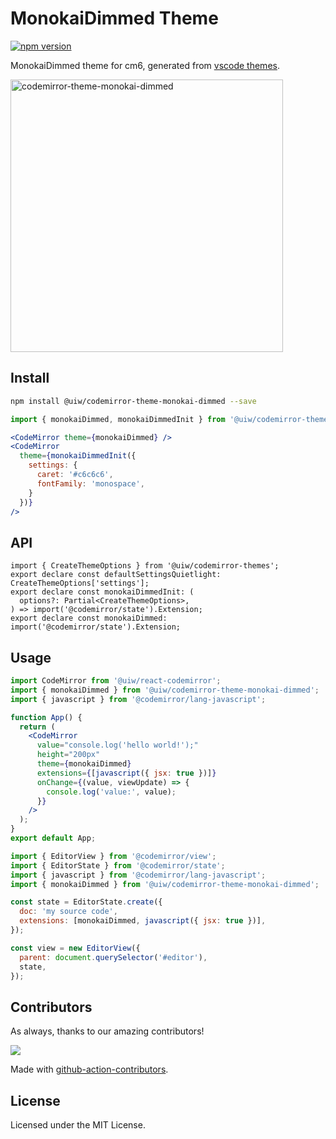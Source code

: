 <!--rehype:ignore:start-->

# MonokaiDimmed Theme

<!--rehype:ignore:end-->

[![npm version](https://img.shields.io/npm/v/@uiw/codemirror-theme-monokai-dimmed.svg)](https://www.npmjs.com/package/@uiw/codemirror-theme-monokai-dimmed)

MonokaiDimmed theme for cm6, generated from [vscode themes](https://github.com/microsoft/vscode/blob/main/extensions/theme-monokai-dimmed/themes/dimmed-monokai-color-theme.json).

<a href="https://uiwjs.github.io/react-codemirror/#/theme/data/monokai-dimmed">
  <img width="436" alt="codemirror-theme-monokai-dimmed" src="https://github.com/uiwjs/react-codemirror/assets/1680273/1b61ce79-b0b6-4fad-9707-b31804c625a2">
</a>

## Install

```bash
npm install @uiw/codemirror-theme-monokai-dimmed --save
```

```jsx
import { monokaiDimmed, monokaiDimmedInit } from '@uiw/codemirror-theme-monokai-dimmed';

<CodeMirror theme={monokaiDimmed} />
<CodeMirror
  theme={monokaiDimmedInit({
    settings: {
      caret: '#c6c6c6',
      fontFamily: 'monospace',
    }
  })}
/>
```

## API

```tsx
import { CreateThemeOptions } from '@uiw/codemirror-themes';
export declare const defaultSettingsQuietlight: CreateThemeOptions['settings'];
export declare const monokaiDimmedInit: (
  options?: Partial<CreateThemeOptions>,
) => import('@codemirror/state').Extension;
export declare const monokaiDimmed: import('@codemirror/state').Extension;
```

## Usage

```jsx
import CodeMirror from '@uiw/react-codemirror';
import { monokaiDimmed } from '@uiw/codemirror-theme-monokai-dimmed';
import { javascript } from '@codemirror/lang-javascript';

function App() {
  return (
    <CodeMirror
      value="console.log('hello world!');"
      height="200px"
      theme={monokaiDimmed}
      extensions={[javascript({ jsx: true })]}
      onChange={(value, viewUpdate) => {
        console.log('value:', value);
      }}
    />
  );
}
export default App;
```

```js
import { EditorView } from '@codemirror/view';
import { EditorState } from '@codemirror/state';
import { javascript } from '@codemirror/lang-javascript';
import { monokaiDimmed } from '@uiw/codemirror-theme-monokai-dimmed';

const state = EditorState.create({
  doc: 'my source code',
  extensions: [monokaiDimmed, javascript({ jsx: true })],
});

const view = new EditorView({
  parent: document.querySelector('#editor'),
  state,
});
```

## Contributors

As always, thanks to our amazing contributors!

<a href="https://github.com/uiwjs/react-codemirror/graphs/contributors">
  <img src="https://uiwjs.github.io/react-codemirror/CONTRIBUTORS.svg" />
</a>

Made with [github-action-contributors](https://github.com/jaywcjlove/github-action-contributors).

## License

Licensed under the MIT License.
